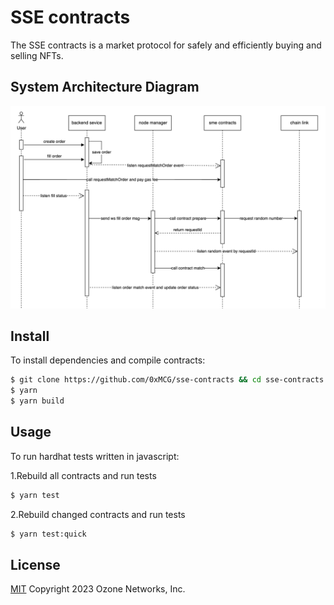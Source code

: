
# SSE contracts

The SSE contracts is a market protocol for safely and efficiently buying and selling NFTs.


## System Architecture Diagram

![System Architecture](img/system-diagram.png)

## Install

To install dependencies and compile contracts:

```bash
$ git clone https://github.com/0xMCG/sse-contracts && cd sse-contracts
$ yarn
$ yarn build
```

## Usage

To run hardhat tests written in javascript:

1.Rebuild all contracts and run tests
```bash
$ yarn test
```

2.Rebuild changed contracts and run tests
```bash
$ yarn test:quick
```
## License

[MIT](LICENSE) Copyright 2023 Ozone Networks, Inc.